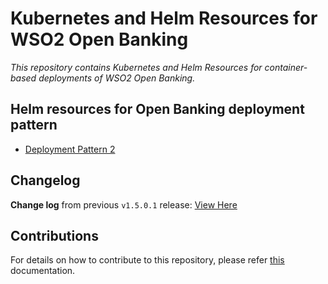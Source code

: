 # Kubernetes and Helm Resources for WSO2 Open Banking

*This repository contains Kubernetes and Helm Resources for container-based deployments
of WSO2 Open Banking.*

## Helm resources for Open Banking deployment pattern

* [Deployment Pattern 2](ob-pattern-2/README.md)

## Changelog

**Change log** from previous `v1.5.0.1` release: [View Here](CHANGELOG.md)

## Contributions

For details on how to contribute to this repository, please refer [this](CONTRIBUTING.md) documentation.
